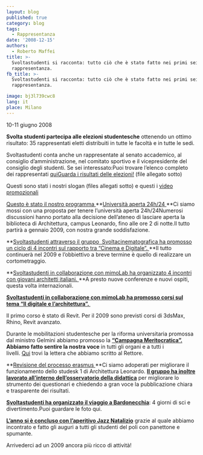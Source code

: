 ```yaml
---
layout: blog
published: true
category: blog
tags:
  - Rappresentanza
date: '2008-12-15'
authors:
  - Roberto Maffei
title: >-
  Svoltastudenti si racconta: tutto ciò che è stato fatto nei primi sei mesi di
  rappresentanza.
fb_title: >-
  Svoltastudenti si racconta: tutto ciò che è stato fatto nei primi sei mesi di
  rappresentanza.

image: bj3l739cwc8
lang: it
place: Milano
---
```


10-11 giugno 2008

**Svolta studenti partecipa alle elezioni studentesche** ottenendo un ottimo risultato: 35 rappresentati eletti distribuiti in tutte le facoltà e in tutte le sedi.

Svoltastudenti conta anche un rappresentate al senato accademico, al consiglio d’amministrazione, nel comitato sportivo e il vicepresidente del consiglio degli studenti. Se sei interessato:Puoi trovare l’elenco completo dei rappresentati [qui](http://www.svoltastudenti.it/rappresentanti)[Guarda i risultati delle elezioni!](http://www.svoltastudenti.it/sites/default/files/Risultati.pdf) (file allegato sotto)

Questi sono stati i nostri slogan (files allegati sotto) e questi i [video promozionali](https://it.youtube.com/user/lseritti)

[Questo è stato il nostro programma ](http://www.svoltastudenti.it/node/88)**[Università aperta 24h/24 ](http://www.svoltastudenti.it/node/15)**Ci siamo mossi con una proposta per tenere l’università aperta 24h/24Numerosi discussioni hanno portato alla decisione dell’ateneo di lasciare aperta la biblioteca di Architettura, campus Leonardo, fino alle ore 2 di notte.Il tutto partirà a gennaio 2009, con nostra grande soddisfazione.

**[Svoltastudenti attraverso il gruppo  Svoltacinematografica ha promosso un ciclo di 4 incontri sul rapporto tra “Cinema e Digitale”. ](http://www.svoltastudenti.it/node/28)**Il tutto continuerà nel 2009 e l’obbiettivo a breve termine è quello di realizzare un cortometraggio.

**[Svoltastudenti in collaborazione con mimoLab ha organizzato 4 incontri con giovani architetti italiani. ](http://www.svoltastudenti.it/node/67)**A presto nuove conferenze e nuovi ospiti, questa volta internazionali.

**[Svoltastudenti in collaborazione con mimoLab ha promosso corsi sul tema “Il digitale e l’architettura”. ](http://www.svoltastudenti.it/node/7)**

Il primo corso è stato di Revit. Per il 2009 sono previsti corsi di 3dsMax, Rhino, Revit avanzato.

Durante le mobilitazioni studentesche per la riforma universitaria promossa dal ministro Gelmini abbiamo promosso la **[“Campagna Meritocratica”.](http://www.svoltastudenti.it/node/24) Abbiamo fatto sentire la nostra voce** in tutti gli organi e a tutti i livelli. [Qui](http://www.svoltastudenti.it/node/47) trovi la lettera che abbiamo scritto al Rettore.

**[Revisione del processo erasmus ](http://www.svoltastudenti.it/node/14)**Ci siamo adoperati per migliorare il funzionamento dello studesk 1 di Architettura Leonardo. **[Il gruppo ha inoltre lavorato all’interno dell’osservatorio della didattica](http://www.svoltastudenti.it/node/87)** per migliorare lo strumento dei questionari e chiedendo a gran voce la pubblicazione chiara e trasparente dei risultati.

**[Svoltastudenti ha organizzato il viaggio a Bardonecchia](http://www.svoltastudenti.it/bardonecchia2008)**: 4 giorni di sci e divertimento.Puoi guardare le foto qui.

**[L’anno si è concluso con l’aperitivo Jazz Natalizio](http://www.svoltastudenti.it/node/80)** grazie al quale abbiamo incontrato e fatto gli auguri a tutti gli studenti del poli con panettone e spumante.

Arrivederci ad un 2009 ancora più ricco di attività!

